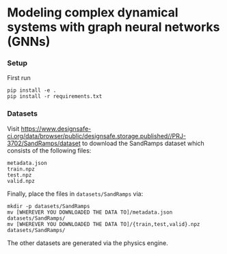 # Modeling complex dynamical systems with graph neural networks (GNNs)

### Setup
First run 
```
pip install -e .
pip install -r requirements.txt
```

### Datasets
Visit https://www.designsafe-ci.org/data/browser/public/designsafe.storage.published//PRJ-3702/SandRamps/dataset to download the SandRamps dataset which consists of the following files:
```
metadata.json
train.npz
test.npz
valid.npz
```
Finally, place the files in `datasets/SandRamps` via: 
```
mkdir -p datasets/SandRamps
mv [WHEREVER YOU DOWNLOADED THE DATA TO]/metadata.json datasets/SandRamps/
mv [WHEREVER YOU DOWNLOADED THE DATA TO]/{train,test,valid}.npz datasets/SandRamps/
```
The other datasets are generated via the physics engine.
